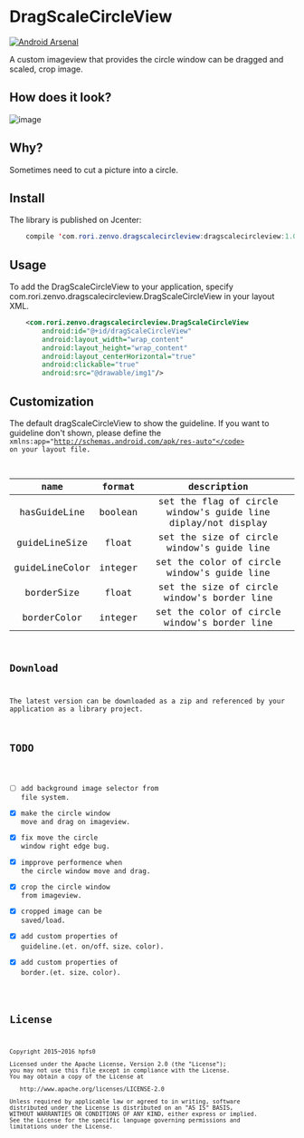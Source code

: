 # DragScaleCircleView
[![Android Arsenal](https://img.shields.io/badge/Android%20Arsenal-DragScaleCircleView-brightgreen.svg?style=flat)](http://android-arsenal.com/details/1/2966)

A custom imageview that provides the circle window can be dragged and scaled, crop image. 

## How does it look?
![image](https://github.com/hpfs0/DragScaleCircleView/blob/master/show.gif)

## Why?
Sometimes need to cut a picture into a circle.

## Install
The library is published on Jcenter:

```java
    compile 'com.rori.zenvo.dragscalecircleview:dragscalecircleview:1.0.1'
```

## Usage
To add the DragScaleCircleView to your application, specify com.rori.zenvo.dragscalecircleview.DragScaleCircleView in your layout XML.

```xml
    <com.rori.zenvo.dragscalecircleview.DragScaleCircleView
        android:id="@+id/dragScaleCircleView"
        android:layout_width="wrap_content"
        android:layout_height="wrap_content"
        android:layout_centerHorizontal="true"
        android:clickable="true"
        android:src="@drawable/img1"/>
```

## Customization
The default dragScaleCircleView to show the guideline.
If you want to guideline don't shown, please define the <code>xmlns:app="http://schemas.android.com/apk/res-auto"</code> on your layout file.

|name|format|description|
|:---:|:---:|:---:|
| hasGuideLine | boolean |set the flag of circle window's guide line diplay/not display
| guideLineSize | float |set the size of circle window's guide line
| guideLineColor | integer |set the color of circle window's guide line
| borderSize | float |set the size of circle window's border line
| borderColor | integer |set the color of circle window's border line

## Download
The latest version can be downloaded as a zip and referenced by your application as a library project.

## TODO
- [ ] add background image selector from file system.
- [x] make the circle window move and drag on imageview.
- [x] fix move the circle window right edge bug.
- [x] impprove performence when the circle window move and drag.
- [x] crop the circle window from imageview.
- [x] cropped image can be saved/load.
- [x] add custom properties of guideline.(et. on/off、size、color).
- [x] add custom properties of border.(et. size、color).

## License

    Copyright 2015~2016 hpfs0

    Licensed under the Apache License, Version 2.0 (the "License");
    you may not use this file except in compliance with the License.
    You may obtain a copy of the License at

       http://www.apache.org/licenses/LICENSE-2.0

    Unless required by applicable law or agreed to in writing, software
    distributed under the License is distributed on an "AS IS" BASIS,
    WITHOUT WARRANTIES OR CONDITIONS OF ANY KIND, either express or implied.
    See the License for the specific language governing permissions and
    limitations under the License.
